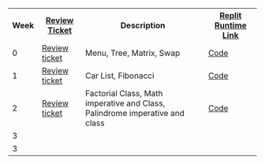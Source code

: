 <table>
   <tr>
    <th>Week</th>
    <th><a href="https://github.com/PranaviInukurti/Pranavinukurti.github.io/issues">Review Ticket</a></th>
    <th>Description</th>
    <th><a href="replit">Replit Runtime Link</a></th>
   </tr>
   
   <tr>
    <td>0</td>
    <td><a href="https://github.com/PranaviInukurti/Pranavinukurti.github.io/issues/2">Review ticket</a></td>
    <td>Menu, Tree, Matrix, Swap</td>
    <td><a href="https://replit.com/join/eijyjfiuaz-pranaviinukurti">Code</a></td>
   </tr>
  
   <tr>
    <td>1</td>
    <td><a href="https://github.com/PranaviInukurti/Pranavinukurti.github.io/issues/3">Review ticket</a></td>
    <td>Car List, Fibonacci</td>
    <td><a href="https://replit.com/join/eijyjfiuaz-pranaviinukurti">Code</a></td>
   </tr>
  
   <tr>
    <td>2</td>
    <td><a href="https://github.com/PranaviInukurti/Pranavinukurti.github.io/issues/4">Review ticket</a></td>
    <td>Factorial Class, Math imperative and Class, Palindrome imperative and class</td>
    <td><a href="https://replit.com/join/eijyjfiuaz-pranaviinukurti">Code</a></td>
   </tr>
  
   <tr>
    <td>3</td>
    <td></td>
    <td></td>
    <td></td>
   </tr>
  
  <tr>
    <td>3</td>
    <td></td>
    <td></td>
    <td></td>
   </tr>
</table>
